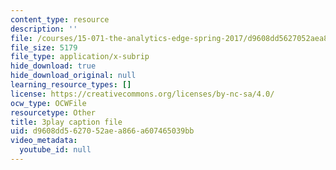 ```yaml
---
content_type: resource
description: ''
file: /courses/15-071-the-analytics-edge-spring-2017/d9608dd5627052aea866a607465039bb_hqiH39PShmA.vtt
file_size: 5179
file_type: application/x-subrip
hide_download: true
hide_download_original: null
learning_resource_types: []
license: https://creativecommons.org/licenses/by-nc-sa/4.0/
ocw_type: OCWFile
resourcetype: Other
title: 3play caption file
uid: d9608dd5-6270-52ae-a866-a607465039bb
video_metadata:
  youtube_id: null
---
```

